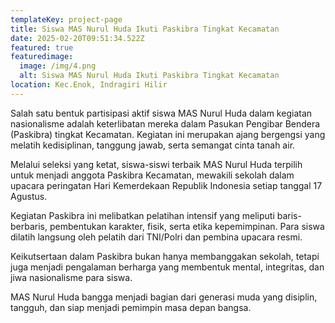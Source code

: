 ```yaml
---
templateKey: project-page
title: Siswa MAS Nurul Huda Ikuti Paskibra Tingkat Kecamatan
date: 2025-02-20T09:51:34.522Z
featured: true
featuredimage:
  image: /img/4.png
  alt: Siswa MAS Nurul Huda Ikuti Paskibra Tingkat Kecamatan
location: Kec.Enok, Indragiri Hilir
---
```

Salah satu bentuk partisipasi aktif siswa MAS Nurul Huda dalam kegiatan nasionalisme adalah keterlibatan mereka dalam Pasukan Pengibar Bendera (Paskibra) tingkat Kecamatan. Kegiatan ini merupakan ajang bergengsi yang melatih kedisiplinan, tanggung jawab, serta semangat cinta tanah air.

Melalui seleksi yang ketat, siswa-siswi terbaik MAS Nurul Huda terpilih untuk menjadi anggota Paskibra Kecamatan, mewakili sekolah dalam upacara peringatan Hari Kemerdekaan Republik Indonesia setiap tanggal 17 Agustus.

Kegiatan Paskibra ini melibatkan pelatihan intensif yang meliputi baris-berbaris, pembentukan karakter, fisik, serta etika kepemimpinan. Para siswa dilatih langsung oleh pelatih dari TNI/Polri dan pembina upacara resmi.

Keikutsertaan dalam Paskibra bukan hanya membanggakan sekolah, tetapi juga menjadi pengalaman berharga yang membentuk mental, integritas, dan jiwa nasionalisme para siswa.

MAS Nurul Huda bangga menjadi bagian dari generasi muda yang disiplin, tangguh, dan siap menjadi pemimpin masa depan bangsa.
